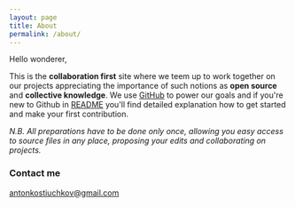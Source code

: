 ```yaml
---
layout: page
title: About
permalink: /about/
---
```


Hello wonderer,

This is the **collaboration first** site where we teem up to work together on our projects appreciating the importance of such notions as **open source** and **collective knowledge**.
We use [GitHub](https://github.com/) to power our goals and if you're new to Github in [README](https://github.com/Estimates/estimates.github.io/blob/master/README.md) you'll find detailed explanation how to get started and make your first contribution.

_N.B. All preparations have to be done only once, allowing you easy access to source files in any place, proposing your edits and collaborating on projects._



### Contact me

[antonkostiuchkov@gmail.com](mailto:antonkostiuchkov@gmail.com)


